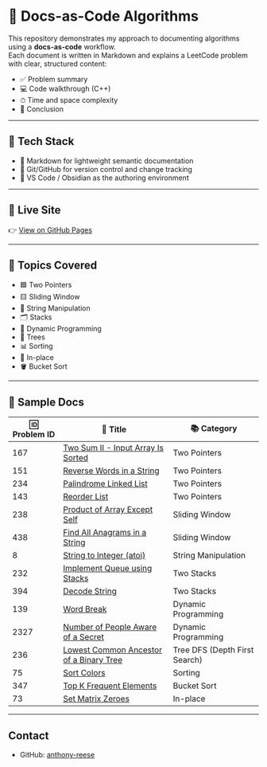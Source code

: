 # 📘 Docs-as-Code Algorithms

This repository demonstrates my approach to documenting algorithms using a **docs-as-code** workflow.  
Each document is written in Markdown and explains a LeetCode problem with clear, structured content:

- ✅ Problem summary  
- 💻 Code walkthrough (C++)  
- ⏱ Time and space complexity  
- 🧠 Conclusion  

---

## 🚀 Tech Stack

- 📝 Markdown for lightweight semantic documentation  
- 🔧 Git/GitHub for version control and change tracking  
- 🧠 VS Code / Obsidian as the authoring environment  

---

## 🚀 Live Site

👉 [View on GitHub Pages](https://anthony-reese.github.io/docs-as-code-algorithms/)

---

## 📂 Topics Covered

- 🟦 Two Pointers  
- 🟨 Sliding Window  
- 🧵 String Manipulation  
- 🗂 Stacks  
- 🔢 Dynamic Programming  
- 🌳 Trees  
- 📊 Sorting  
- 🧩 In-place  
- 🪣 Bucket Sort  

---

## 🧪 Sample Docs

| 🆔 Problem ID | 📄 Title | 📚 Category |
|---------------|----------|---------------|
| 167  | [Two Sum II - Input Array Is Sorted](https://anthony-reese.github.io/docs-as-code-algorithms/two-pointers/two-sum-ii/)  | Two Pointers  |
| 151  | [Reverse Words in a String](https://anthony-reese.github.io/docs-as-code-algorithms/two-pointers/reverse-words-in-string/)  | Two Pointers  |
| 234  | [Palindrome Linked List](https://anthony-reese.github.io/docs-as-code-algorithms/two-pointers/palindrome-linked-list/)  | Two Pointers  |
| 143  | [Reorder List](https://anthony-reese.github.io/docs-as-code-algorithms/two-pointers/reorder-list/)  | Two Pointers  |
| 238  | [Product of Array Except Self](https://anthony-reese.github.io/docs-as-code-algorithms/sliding-window/product-of-array-except-self/)  | Sliding Window  |
| 438  | [Find All Anagrams in a String](https://anthony-reese.github.io/docs-as-code-algorithms/sliding-window/find-all-anagrams/)  | Sliding Window  |
| 8  | [String to Integer (atoi)](https://anthony-reese.github.io/docs-as-code-algorithms/string-manipulation/string-to-integer-atoi/)  | String Manipulation  |
| 232  | [Implement Queue using Stacks](https://anthony-reese.github.io/docs-as-code-algorithms/stacks/implement-queue-using-stacks/)  | Two Stacks  |
| 394  | [Decode String](https://anthony-reese.github.io/docs-as-code-algorithms/stacks/decode-string/)  | Two Stacks  |
| 139  | [Word Break](https://anthony-reese.github.io/docs-as-code-algorithms/dynamic-programming/word-break/)  | Dynamic Programming  |
| 2327  | [Number of People Aware of a Secret](https://anthony-reese.github.io/docs-as-code-algorithms/dynamic-programming/people-aware-of-secret/)  | Dynamic Programming  |
| 236  | [Lowest Common Ancestor of a Binary Tree](https://anthony-reese.github.io/docs-as-code-algorithms/trees/lowest-common-ancestor/)  | Tree DFS (Depth First Search)  |
| 75   | [Sort Colors](https://anthony-reese.github.io/docs-as-code-algorithms/sorting/sort-colors/)  | Sorting  |
| 347  | [Top K Frequent Elements](https://anthony-reese.github.io/docs-as-code-algorithms/bucket-sort/top-k-frequent-elements/)  | Bucket Sort  |
| 73  | [Set Matrix Zeroes](https://anthony-reese.github.io/docs-as-code-algorithms/in-place/set-matrix-zeroes/)  | In-place  |

---

## Contact

- GitHub: [anthony-reese](https://github.com/anthony-reese)
